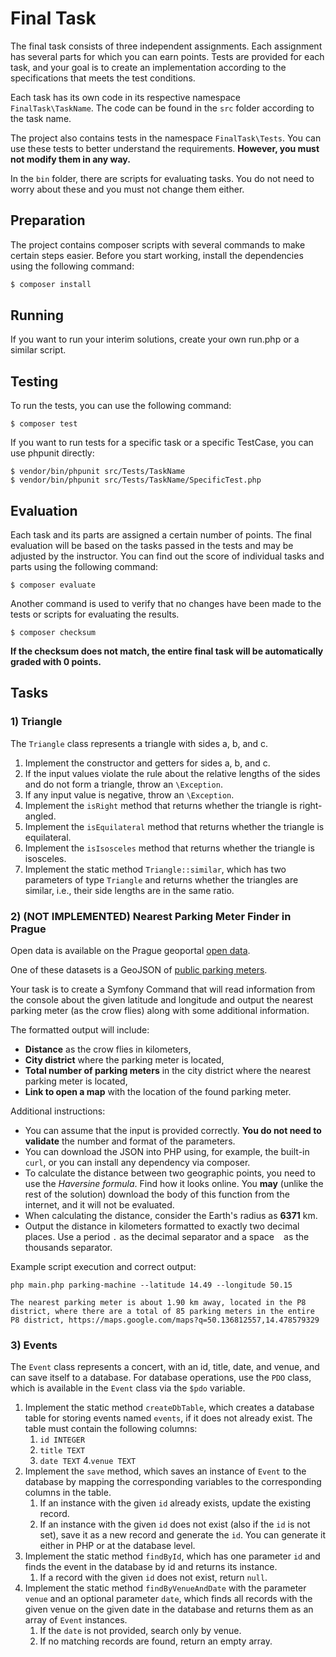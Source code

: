 # Final Task

The final task consists of three independent assignments. Each assignment has several parts for which you can earn
points. Tests are provided for each task, and your goal is to create an implementation according to the specifications
that meets the test conditions.

Each task has its own code in its respective namespace `FinalTask\TaskName`. The code can be found in the `src` folder
according to the task name.

The project also contains tests in the namespace `FinalTask\Tests`. You can use these tests to better understand the
requirements. **However, you must not modify them in any way.**

In the `bin` folder, there are scripts for evaluating tasks. You do not need to worry about these and you must not
change them either.

## Preparation

The project contains composer scripts with several commands to make certain steps easier. Before you start working,
install the dependencies using the following command:

```bash
$ composer install
```

## Running

If you want to run your interim solutions, create your own run.php or a similar script.

## Testing

To run the tests, you can use the following command:

```shell
$ composer test
```

If you want to run tests for a specific task or a specific TestCase, you can use phpunit directly:

```shell
$ vendor/bin/phpunit src/Tests/TaskName
$ vendor/bin/phpunit src/Tests/TaskName/SpecificTest.php
```

## Evaluation

Each task and its parts are assigned a certain number of points. The final evaluation will be based on the tasks passed
in the tests and may be adjusted by the instructor. You can find out the score of individual tasks and parts using the
following command:

```shell
$ composer evaluate
```

Another command is used to verify that no changes have been made to the tests or scripts for evaluating the results.

```shell
$ composer checksum
```

**If the checksum does not match, the entire final task will be automatically graded with 0 points.**

## Tasks

### 1) Triangle

The `Triangle` class represents a triangle with sides a, b, and c.

1. Implement the constructor and getters for sides a, b, and c.
1. If the input values violate the rule about the relative lengths of the sides and do not form a triangle, throw
   an `\Exception`.
2. If any input value is negative, throw an `\Exception`.
1. Implement the `isRight` method that returns whether the triangle is right-angled.
1. Implement the `isEquilateral` method that returns whether the triangle is equilateral.
1. Implement the `isIsosceles` method that returns whether the triangle is isosceles.
1. Implement the static method `Triangle::similar`, which has two parameters of type `Triangle` and returns whether the
   triangles are similar, i.e., their side lengths are in the same ratio.

### 2) (NOT IMPLEMENTED) Nearest Parking Meter Finder in Prague

Open data is available on the Prague geoportal [open data](https://www.geoportalpraha.cz/cs/data/otevrena-data/seznam).

One of these datasets is a GeoJSON
of [public parking meters](https://opendata.iprpraha.cz/CUR/DOP/DOP_ZPS_Parkomaty_b/WGS_84/DOP_ZPS_Parkomaty_b.json).

Your task is to create a Symfony Command that will read information from the console about the given latitude and
longitude and output the nearest parking meter (as the crow flies) along with some additional information.

The formatted output will include:

* **Distance** as the crow flies in kilometers,
* **City district** where the parking meter is located,
* **Total number of parking meters** in the city district where the nearest parking meter is located,
* **Link to open a map** with the location of the found parking meter.

Additional instructions:

* You can assume that the input is provided correctly. **You do not need to validate** the number and format of the
  parameters.
* You can download the JSON into PHP using, for example, the built-in `curl`, or you can install any dependency via
  composer.
* To calculate the distance between two geographic points, you need to use the _Haversine formula_. Find how it looks
  online. You **may** (unlike the rest of the solution) download the body of this function from the internet, and it
  will not be evaluated.
* When calculating the distance, consider the Earth's radius as **6371** km.
* Output the distance in kilometers formatted to exactly two decimal places. Use a period `.` as the decimal separator
  and a space ` ` as the thousands separator.

Example script execution and correct output:

```shell
php main.php parking-machine --latitude 14.49 --longitude 50.15
```

```text
The nearest parking meter is about 1.90 km away, located in the P8 district, where there are a total of 85 parking meters in the entire P8 district, https://maps.google.com/maps?q=50.136812557,14.478579329
```

### 3) Events

The `Event` class represents a concert, with an id, title, date, and venue, and can save itself to a database. For
database operations, use the `PDO` class, which is available in the `Event` class via the `$pdo` variable.

1. Implement the static method `createDbTable`, which creates a database table for storing events named `events`, if it
   does not already exist. The table must contain the following columns:
    1. `id INTEGER`
    2. `title TEXT`
    3. `date TEXT`
       4.`venue TEXT`
2. Implement the `save` method, which saves an instance of `Event` to the database by mapping the corresponding
   variables to the corresponding columns in the table.
    1. If an instance with the given `id` already exists, update the existing record.
    2. If an instance with the given `id` does not exist (also if the `id` is not set), save it as a new record and
       generate the `id`. You can generate it either in PHP or at the database level.
3. Implement the static method `findById`, which has one parameter `id` and finds the event in the database by id and
   returns its instance.
    1. If a record with the given `id` does not exist, return `null`.
4. Implement the static method `findByVenueAndDate` with the parameter `venue` and an optional parameter `date`, which
   finds all records with the given venue on the given date in the database and returns them as an array of `Event`
   instances.
    1. If the `date` is not provided, search only by venue.
    2. If no matching records are found, return an empty array.

